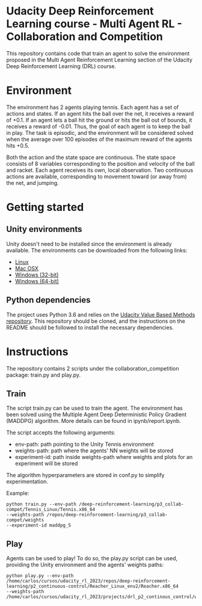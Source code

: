 # Udacity Deep Reinforcement Learning course - Multi Agent RL - Collaboration and Competition

This repository contains code that train an agent to solve the environment proposed in the Multi Agent Reinforcement
Learning section  of the Udacity Deep Reinforcement Learning (DRL) course.

# Environment

The environment has 2 agents playing tennis. Each agent has a set of actions and states. If an agent hits the ball over
the net, it receives a reward of +0.1. If an agent lets a ball hit the ground or hits the ball out of bounds,
it receives a reward of -0.01. Thus, the goal of each agent is to keep the ball in play. The task is episodic, and
the environment will be considered solved when the average over 100 episodes of the maximum reward of the agents hits
+0.5.

Both the action and the state space are continuous. The state space consists of 8 variables corresponding to the
position and velocity of the ball and racket. Each agent receives its own, local observation. Two continuous actions are
available, corresponding to movement toward (or away from) the net, and jumping.

# Getting started

## Unity environments

Unity doesn't need to be installed since the environment is already available. The environments can be downloaded from
the following links:

- [Linux](https://s3-us-west-1.amazonaws.com/udacity-drlnd/P3/Tennis/Tennis_Linux.zip)
- [Mac OSX](https://s3-us-west-1.amazonaws.com/udacity-drlnd/P3/Tennis/Tennis.app.zip)
- [Windows (32-bit)](https://s3-us-west-1.amazonaws.com/udacity-drlnd/P3/Tennis/Tennis_Windows_x86.zip)
- [Windows (64-bit)](https://s3-us-west-1.amazonaws.com/udacity-drlnd/P3/Tennis/Tennis_Windows_x86_64.zip)

## Python dependencies
The project uses Python 3.6 and relies on the [Udacity Value Based Methods repository](https://github.com/udacity/Value-based-methods#dependencies).
This repository should be cloned, and the instructions on the README should be followed to install the necessary
dependencies.

# Instructions
The repository contains 2 scripts under the collaboration_competition package: train.py and play.py.

## Train
The script train.py can be used to train the agent. The environment has been solved using the Multiple Agent Deep
Deterministic Policy Gradient (MADDPG) algorithm. More details can be found in ipynb/report.ipynb.

The script accepts the following arguments:
- env-path: path pointing to the Unity Tennis environment
- weights-path: path where the agents' NN weights will be stored
- experiment-id: path inside weights-path where weights and plots for an experiment will be stored

The algorithm hyperparameters are stored in conf.py to simplify experimentation.

Example:

```
python train.py --env-path /deep-reinforcement-learning/p3_collab-compet/Tennis_Linux/Tennis.x86_64
--weights-path /repos/deep-reinforcement-learning/p3_collab-compet/weights
--experiment-id maddpg_5
```

## Play
Agents can be used to play! To do so, the play.py script can be used, providing the Unity environment and
the agents' weights paths:

```
python play.py --env-path /home/carlos/cursos/udacity_rl_2023/repos/deep-reinforcement-learning/p2_continuous-control/Reacher_Linux_env2/Reacher.x86_64
--weights-path /home/carlos/cursos/udacity_rl_2023/projects/drl_p2_continous_control/weights
```

